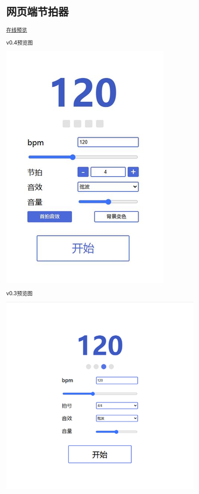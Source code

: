 # 网页端节拍器

[在线预览](https://bili345679.github.io/metronome/index.html)

v0.4预览图

![v0.4预览图](https://github.com/Bili345679/metronome/blob/main/preview_v0.4.jpg)

v0.3预览图

![v0.3预览图](https://github.com/Bili345679/metronome/blob/main/preview.png)
